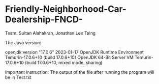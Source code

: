 # Friendly-Neighborhood-Car-Dealership-FNCD-
Team: Sultan Alshakrah, Jonathan Lee Taing

The Java version: 

openjdk version "17.0.6" 2023-01-17
OpenJDK Runtime Environment Temurin-17.0.6+10 (build 17.0.6+10)
OpenJDK 64-Bit Server VM Temurin-17.0.6+10 (build 17.0.6+10, mixed mode, sharing)


Important Instruction: The output of the file after running the program will be in Test.txt
